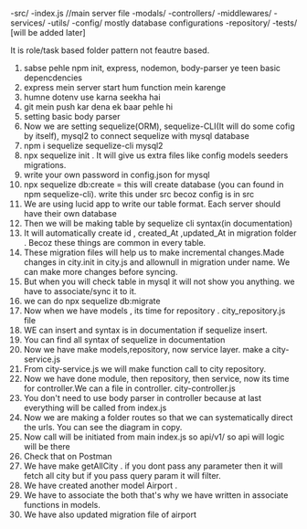  -src/
    -index.js //main server file
    -modals/
    -controllers/
    -middlewares/
    -services/
    -utils/
    -config/            mostly database configurations
    -repository/
 -tests/  [will be added later]

 It is role/task based folder pattern not feautre based.



1) sabse pehle npm init, express, nodemon, body-parser ye teen basic depencdencies
2) express mein server start hum function mein karenge 
3) humne dotenv use karna seekha hai  
4) git mein push kar dena ek baar pehle hi
5) setting basic body parser 
6) Now we are setting sequelize(ORM), sequelize-CLI(It will do some cofig by itself), mysql2 to connect sequelize with mysql database
7) npm i sequelize sequelize-cli mysql2
8) npx sequelize init . It will give us extra files like config models seeders migrations.
9) write your own password in config.json for mysql
10) npx sequelize db:create = this will create database (you can found in npm sequelize-cli). write this under src becoz config is in src
11) We are using lucid  app to write our table format. Each server should have their own database
12) Then we will be making table by sequelize cli syntax(in documentation)
13) It will automatically create id , created_At ,updated_At in migration folder . Becoz these things are common in every table.
14) These migration files will help us to make incremental changes.Made changes in city.init in city.js and allownull in migration under name. We can make more changes before syncing.
15) But when you will check table in mysql it will not show you anything. we have to associate/sync it to it.
16) we can do npx sequelize db:migrate
17) Now when we have models , its time for repository . city_repository.js file 
18) WE can insert and syntax is in documentation if sequelize insert.
19) You can find all syntax of sequelize in documentation
20) Now we have make models,repository, now service layer. make a city-service.js
21) From city-service.js we will make function call to city repository.
22) Now we have done module, then repository, then service, now its time for controller.We can a file in controller. city-controller.js
23) You don't need to use body parser in controller because at last everything will be called from index.js
24) Now we are making a folder routes so that we can systematically direct the urls. You can see the diagram in copy.
25) Now call will be initiated from main index.js so api/v1/ so api will logic will be there
26) Check that on Postman
27) We have make getAllCity . if you dont pass any parameter then it will fetch all city but if you pass query param it will filter.
28) We have created another model Airport . 
29) We have to associate the both that's why we have written in associate functions in models.
30) We have also updated migration file of airport 